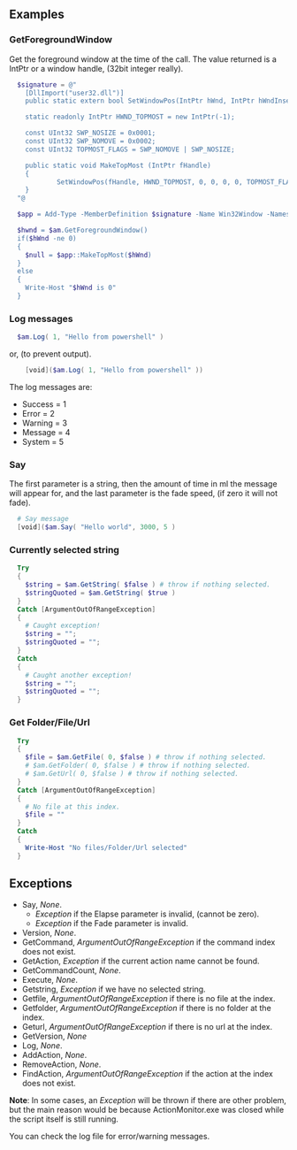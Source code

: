 ## Examples

### GetForegroundWindow

Get the foreground window at the time of the call.
The value returned is a IntPtr or a window handle, (32bit integer really).

```ps1
  $signature = @"
    [DllImport("user32.dll")]
    public static extern bool SetWindowPos(IntPtr hWnd, IntPtr hWndInsertAfter, int X,int Y, int cx, int cy, uint uFlags);

    static readonly IntPtr HWND_TOPMOST = new IntPtr(-1);

    const UInt32 SWP_NOSIZE = 0x0001;
    const UInt32 SWP_NOMOVE = 0x0002;
    const UInt32 TOPMOST_FLAGS = SWP_NOMOVE | SWP_NOSIZE;

    public static void MakeTopMost (IntPtr fHandle)
    {
            SetWindowPos(fHandle, HWND_TOPMOST, 0, 0, 0, 0, TOPMOST_FLAGS);
    }
  "@

  $app = Add-Type -MemberDefinition $signature -Name Win32Window -Namespace ScriptFanatic.WinAPI -ReferencedAssemblies System.Windows.Forms -Using System.Windows.Forms -PassThru

  $hwnd = $am.GetForegroundWindow()
  if($hWnd -ne 0)
  {
    $null = $app::MakeTopMost($hWnd)
  }
  else
  {
    Write-Host "$hWnd is 0"
  }
```

### Log messages

```ps1
  $am.Log( 1, "Hello from powershell" )
```

or, (to prevent output).

```ps1
    [void]($am.Log( 1, "Hello from powershell" ))
```

The log messages are:

- Success = 1
- Error = 2
- Warning = 3
- Message = 4
- System = 5

### Say

The first parameter is a string, then the amount of time in ml the message will appear for, and the last parameter is the fade speed, (if zero it will not fade).

```ps1
  # Say message 
  [void]($am.Say( "Hello world", 3000, 5 )
```

### Currently selected string

```ps1
  Try
  {
    $string = $am.GetString( $false ) # throw if nothing selected.
    $stringQuoted = $am.GetString( $true )
  }
  Catch [ArgumentOutOfRangeException]
  {
    # Caught exception!
    $string = "";
    $stringQuoted = "";
  }
  Catch
  {
    # Caught another exception!
    $string = "";
    $stringQuoted = "";
  }
```

### Get Folder/File/Url

```ps1
  Try
  {
    $file = $am.GetFile( 0, $false ) # throw if nothing selected.
    # $am.GetFolder( 0, $false ) # throw if nothing selected.
    # $am.GetUrl( 0, $false ) # throw if nothing selected.
  }
  Catch [ArgumentOutOfRangeException]
  {
    # No file at this index.
    $file = ""
  }
  Catch
  {
    Write-Host "No files/Folder/Url selected"
  }
```

## Exceptions

- Say, *None*.
  - *Exception* if the Elapse parameter is invalid, (cannot be zero).
  - *Exception* if the Fade parameter is invalid.
- Version, *None*.
- GetCommand, *ArgumentOutOfRangeException* if the command index does not exist.
- GetAction, *Exception* if the current action name cannot be found.
- GetCommandCount, *None*.
- Execute, *None*.
- Getstring, *Exception* if we have no selected string.
- Getfile, *ArgumentOutOfRangeException* if there is no file at the index.
- Getfolder, *ArgumentOutOfRangeException* if there is no folder at the index.
- Geturl, *ArgumentOutOfRangeException* if there is no url at the index.
- GetVersion, *None*
- Log, *None*.
- AddAction, *None*.
- RemoveAction, *None*.
- FindAction, *ArgumentOutOfRangeException* if the action at the index does not exist.

**Note**: In some cases, an *Exception* will be thrown if there are other problem, but the main reason would be because ActionMonitor.exe was closed while the script itself is still running.

You can check the log file for error/warning messages.